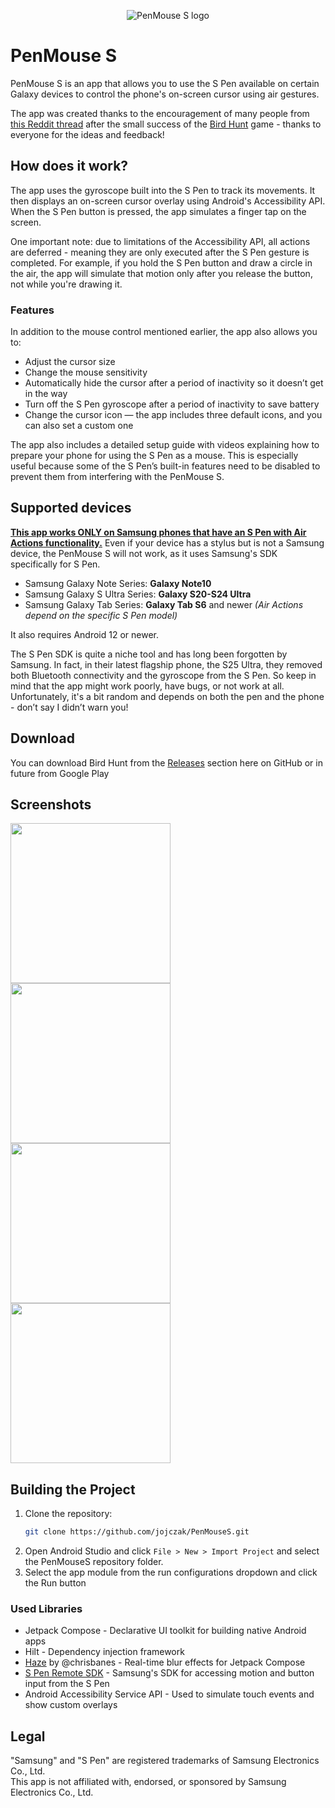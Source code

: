 <p align="center">
  <img alt="PenMouse S logo" src="app/src/main/res/mipmap-xxxhdpi/ic_launcher.webp" />
</p>

# PenMouse S
PenMouse S is an app that allows you to use the S Pen available on certain Galaxy devices to control the phone's on-screen cursor using air gestures.

The app was created thanks to the encouragement of many people from [this Reddit thread](https://www.reddit.com/r/GalaxyS23Ultra/comments/1jbt0bk/i_made_a_simple_game_for_s_pen_and_want_to_show/) after the small success of the [Bird Hunt](https://github.com/jojczak/BirdHunt) game - thanks to everyone for the ideas and feedback!

## How does it work?
The app uses the gyroscope built into the S Pen to track its movements. It then displays an on-screen cursor overlay using Android's Accessibility API. When the S Pen button is pressed, the app simulates a finger tap on the screen.

One important note: due to limitations of the Accessibility API, all actions are deferred - meaning they are only executed after the S Pen gesture is completed. For example, if you hold the S Pen button and draw a circle in the air, the app will simulate that motion only after you release the button, not while you're drawing it.

### Features
In addition to the mouse control mentioned earlier, the app also allows you to:
- Adjust the cursor size
- Change the mouse sensitivity
- Automatically hide the cursor after a period of inactivity so it doesn’t get in the way
- Turn off the S Pen gyroscope after a period of inactivity to save battery
- Change the cursor icon — the app includes three default icons, and you can also set a custom one

The app also includes a detailed setup guide with videos explaining how to prepare your phone for using the S Pen as a mouse. This is especially useful because some of the S Pen’s built-in features need to be disabled to prevent them from interfering with the PenMouse S.

## Supported devices
<ins>**This app works ONLY on Samsung phones that have an S Pen with [Air Actions](https://www.samsung.com/us/support/answer/ANS10003221/) functionality.**</ins> Even if your device has a stylus but is not a Samsung device, the PenMouse S will not work, as it uses Samsung's SDK specifically for S Pen.
- Samsung Galaxy Note Series: **Galaxy Note10**
- Samsung Galaxy S Ultra Series: **Galaxy S20-S24 Ultra**
- Samsung Galaxy Tab Series: **Galaxy Tab S6** and newer *(Air Actions depend on the specific S Pen model)*

It also requires Android 12 or newer.

The S Pen SDK is quite a niche tool and has long been forgotten by Samsung. In fact, in their latest flagship phone, the S25 Ultra, they removed both Bluetooth connectivity and the gyroscope from the S Pen. So keep in mind that the app might work poorly, have bugs, or not work at all. Unfortunately, it's a bit random and depends on both the pen and the phone - don’t say I didn’t warn you!

## Download
You can download Bird Hunt from the [Releases](https://github.com/jojczak/PenMouseS/releases) section here on GitHub or in future from Google Play

## Screenshots
<img src="gimp/screenshots/Screenshot_20250508_154807.png" width="256"> <img src="gimp/screenshots/Screenshot_20250508_154901.png" width="256"> <img src="gimp/screenshots/Screenshot_20250508_155011.png" width="256"> <img src="gimp/screenshots/Screenshot_20250508_155050.png" width="256">

## Building the Project
1. Clone the repository:
   ```bash
   git clone https://github.com/jojczak/PenMouseS.git
   ```
2. Open Android Studio and click `File > New > Import Project` and select the PenMouseS repository folder.
3. Select the app module from the run configurations dropdown and click the Run button

### Used Libraries
- Jetpack Compose - Declarative UI toolkit for building native Android apps
- Hilt - Dependency injection framework
- [Haze](https://github.com/chrisbanes/haze) by @chrisbanes - Real-time blur effects for Jetpack Compose
- [S Pen Remote SDK](https://developer.samsung.com/galaxy-spen-remote/s-pen-remote-sdk.html]) - Samsung's SDK for accessing motion and button input from the S Pen
- Android Accessibility Service API - Used to simulate touch events and show custom overlays

## Legal
"Samsung" and "S Pen" are registered trademarks of Samsung Electronics Co., Ltd.</br>
This app is not affiliated with, endorsed, or sponsored by Samsung Electronics Co., Ltd.